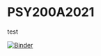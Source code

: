 # PSY200A2021
test

[![Binder](https://mybinder.org/badge_logo.svg)](https://mybinder.org/v2/gh/hyruuk/PSY2008A2021/HEAD)
